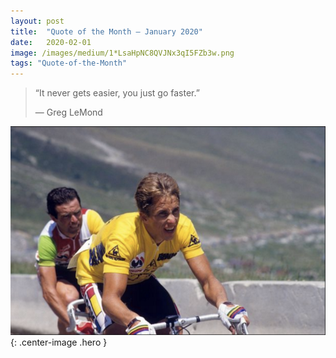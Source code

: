 ```yaml
---
layout:	post
title:	"Quote of the Month — January 2020"
date:	2020-02-01
image: /images/medium/1*LsaHpNC8QVJNx3qI5FZb3w.png
tags: "Quote-of-the-Month"
---
```


  
> “It never gets easier, you just go faster.”
> 
> — Greg LeMond

![](/images/medium/1*LsaHpNC8QVJNx3qI5FZb3w.png){: .center-image .hero }